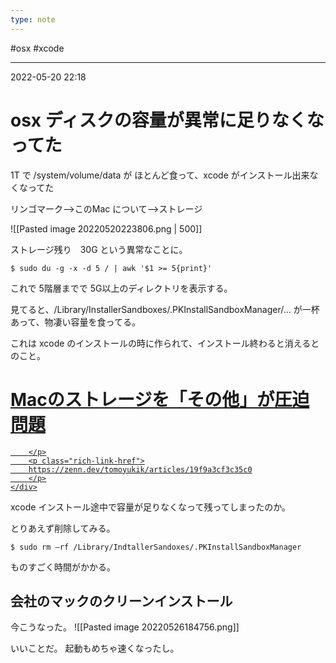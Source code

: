 ```yaml
---
type: note
---
```


#osx #xcode

---
2022-05-20  22:18

# osx  ディスクの容量が異常に足りなくなってた

1T で /system/volume/data が ほとんど食って、xcode がインストール出来なくなってた

リンゴマーク-->このMac について-->ストレージ

![[Pasted image 20220520223806.png | 500]]

ストレージ残り　30G という異常なことに。

```shell
$ sudo du -g -x -d 5 / | awk '$1 >= 5{print}'
```

これで 5階層までで 5G以上のディレクトリを表示する。

見てると、/Library/InstallerSandboxes/.PKInstallSandboxManager/... が一杯あって、物凄い容量を食ってる。

これは xcode のインストールの時に作られて、インストール終わると消えるとのこと。


<div class="rich-link-card-container"><a class="rich-link-card" href="https://zenn.dev/tomoyukik/articles/19f9a3cf3c35c0" target="_blank">
	<div class="rich-link-image-container">
		<div class="rich-link-image" style="background-image: url('https://res.cloudinary.com/zenn/image/upload/s--zTNNKyf_--/co_rgb:222%2Cg_south_west%2Cl_text:notosansjp-medium.otf_37_bold:tomoyukik%2Cx_203%2Cy_98/c_fit%2Cco_rgb:222%2Cg_north_west%2Cl_text:notosansjp-medium.otf_70_bold:Mac%25E3%2581%25AE%25E3%2582%25B9%25E3%2583%2588%25E3%2583%25AC%25E3%2583%25BC%25E3%2582%25B8%25E3%2582%2592%25E3%2580%258C%25E3%2581%259D%25E3%2581%25AE%25E4%25BB%2596%25E3%2580%258D%25E3%2581%258C%25E5%259C%25A7%25E8%25BF%25AB%25E5%2595%258F%25E9%25A1%258C%2Cw_1010%2Cx_90%2Cy_100/g_south_west%2Ch_90%2Cl_fetch:aHR0cHM6Ly9yZXMuY2xvdWRpbmFyeS5jb20vemVubi9pbWFnZS9mZXRjaC9zLS1jbkFQS0RoWS0tL2NfbGltaXQlMkNmX2F1dG8lMkNmbF9wcm9ncmVzc2l2ZSUyQ3FfYXV0byUyQ3dfNzAvaHR0cHM6Ly9zdG9yYWdlLmdvb2dsZWFwaXMuY29tL3plbm4tdXNlci11cGxvYWQvYXZhdGFyLzI5YTgxYjVhODguanBlZw==%2Cr_max%2Cw_90%2Cx_87%2Cy_72/v1627274783/default/og-base_z4sxah.png')">
	</div>
	</div>
	<div class="rich-link-card-text">
		<h1 class="rich-link-card-title">Macのストレージを「その他」が圧迫問題</h1>
		<p class="rich-link-card-description">
		
		</p>
		<p class="rich-link-href">
		https://zenn.dev/tomoyukik/articles/19f9a3cf3c35c0
		</p>
	</div>
</a></div>

xcode インストール途中で容量が足りなくなって残ってしまったのか。

とりあえず削除してみる。

```shell
$ sudo rm –rf /Library/IndtallerSandoxes/.PKInstallSandboxManager
```

ものすごく時間がかかる。


## 会社のマックのクリーンインストール

今こうなった。
![[Pasted image 20220526184756.png]]

いいことだ。
起動もめちゃ速くなったし。
